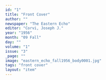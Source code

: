 ```yaml
---
id: "1"
title: "Front Cover"
author: ""
newspaper: "The Eastern Echo"
editor: "Corvi, Joseph J."
year: "1956"
month: "09 Fall"
day: ""
volume: "1"
issue: "3"
_page: ""
image: "eastern_echo_fall1956_body0001.jpg"
tags: "front cover"
layout: "item"
---
```


